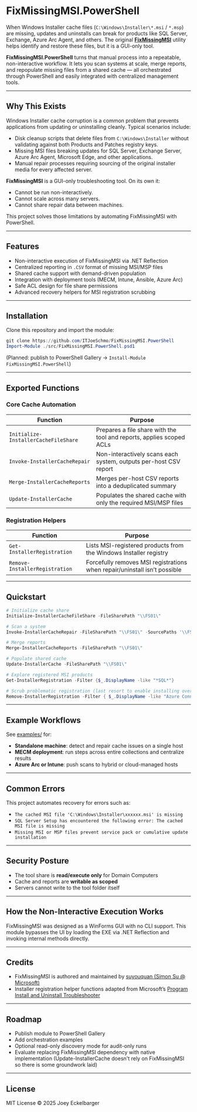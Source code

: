 # FixMissingMSI.PowerShell

When Windows Installer cache files (`C:\Windows\Installer\*.msi` / `*.msp`) are missing, updates and uninstalls can break for products like SQL Server, Exchange, Azure Arc Agent, and others. The original [**FixMissingMSI**](https://github.com/suyouquan/SQLSetupTools) utility helps identify and restore these files, but it is a GUI-only tool.

**FixMissingMSI.PowerShell** turns that manual process into a repeatable, non-interactive workflow. It lets you scan systems at scale, merge reports, and repopulate missing files from a shared cache — all orchestrated through PowerShell and easily integrated with centralized management tools.

---

## Why This Exists

Windows Installer cache corruption is a common problem that prevents applications from updating or uninstalling cleanly. Typical scenarios include:

- Disk cleanup scripts that delete files from `C:\Windows\Installer` without validating against both Products and Patches registry keys.
- Missing MSI files breaking updates for SQL Server, Exchange Server, Azure Arc Agent, Microsoft Edge, and other applications.
- Manual repair processes requiring sourcing of the original installer media for every affected server.

**FixMissingMSI** is a GUI-only troubleshooting tool. On its own it:
- Cannot be run non-interactively.
- Cannot scale across many servers.
- Cannot share repair data between machines.

This project solves those limitations by automating FixMissingMSI with PowerShell.

---

## Features

- Non-interactive execution of FixMissingMSI via .NET Reflection
- Centralized reporting in `.CSV` format of missing MSI/MSP files
- Shared cache support with demand-driven population
- Integration with deployment tools (MECM, Intune, Ansible, Azure Arc)
- Safe ACL design for file share permissions
- Advanced recovery helpers for MSI registration scrubbing

---

## Installation

Clone this repository and import the module:

```powershell
git clone https://github.com/ITJoeSchmo/FixMissingMSI.PowerShell
Import-Module ./src/FixMissingMSI.PowerShell.psd1
````

(Planned: publish to PowerShell Gallery -> `Install-Module FixMissingMSI.PowerShell`)

---

## Exported Functions

### Core Cache Automation

| Function                             | Purpose                                                              |
| ------------------------------------ | -------------------------------------------------------------------- |
| `Initialize-InstallerCacheFileShare` | Prepares a file share with the tool and reports, applies scoped ACLs |
| `Invoke-InstallerCacheRepair`        | Non-interactively scans each system, outputs per-host CSV report     |
| `Merge-InstallerCacheReports`        | Merges per-host CSV reports into a deduplicated summary              |
| `Update-InstallerCache`              | Populates the shared cache with only the required MSI/MSP files      |

### Registration Helpers

| Function                       | Purpose                                                                   |
| ------------------------------ | ------------------------------------------------------------------------- |
| `Get-InstallerRegistration`    | Lists MSI-registered products from the Windows Installer registry         |
| `Remove-InstallerRegistration` | Forcefully removes MSI registrations when repair/uninstall isn’t possible |

---

## Quickstart

```powershell
# Initialize cache share
Initialize-InstallerCacheFileShare -FileSharePath "\\FS01\"

# Scan a system
Invoke-InstallerCacheRepair -FileSharePath "\\FS01\" -SourcePaths '\\FS01\SQL Server 2019\setup\'

# Merge reports
Merge-InstallerCacheReports -FileSharePath "\\FS01\"

# Populate shared cache
Update-InstallerCache -FileSharePath "\\FS01\"

# Explore registered MSI products
Get-InstallerRegistration -Filter {$_.DisplayName -like "*SQL*"}

# Scrub problematic registration (last resort to enable installing over the bad installation)
Remove-InstallerRegistration -Filter { $_.DisplayName -like "Azure Connected Machine Agent*" -and $_.DisplayVersion -eq "1.56.03167" }
```

---

## Example Workflows

See [examples/](examples/) for:

* **Standalone machine**: detect and repair cache issues on a single host
* **MECM deployment**: run steps across entire collections and centralize results
* **Azure Arc or Intune**: push scans to hybrid or cloud-managed hosts

---

## Common Errors

This project automates recovery for errors such as:

* `The cached MSI file 'C:\Windows\Installer\xxxxxx.msi' is missing`
* `SQL Server Setup has encountered the following error: The cached MSI file is missing`
* `Missing MSI or MSP files prevent service pack or cumulative update installation`

---

## Security Posture

* The tool share is **read/execute only** for Domain Computers
* Cache and reports are **writable as scoped**
* Servers cannot write to the tool folder itself

---

## How the Non-Interactive Execution Works

FixMissingMSI was designed as a WinForms GUI with no CLI support.
This module bypasses the UI by loading the EXE via .NET Reflection and invoking internal methods directly.

---

## Credits

* FixMissingMSI is authored and maintained by [suyouquan (Simon Su @ Microsoft)](https://github.com/suyouquan/SQLSetupTools)
* Installer registration helper functions adapted from Microsoft’s [Program Install and Uninstall Troubleshooter](https://support.microsoft.com/en-us/topic/fix-problems-that-block-programs-from-being-installed-or-removed-cca7d1b6-65a9-3d98-426b-e9f927e1eb4d)

---

## Roadmap

* Publish module to PowerShell Gallery
* Add orchestration examples
* Optional read-only discovery mode for audit-only runs
* Evaluate replacing FixMissingMSI dependency with native implementation (Update-InstallerCache doesn't rely on FixMissingMSI so there is some groundwork laid)

---

## License

MIT License © 2025 Joey Eckelbarger

```
